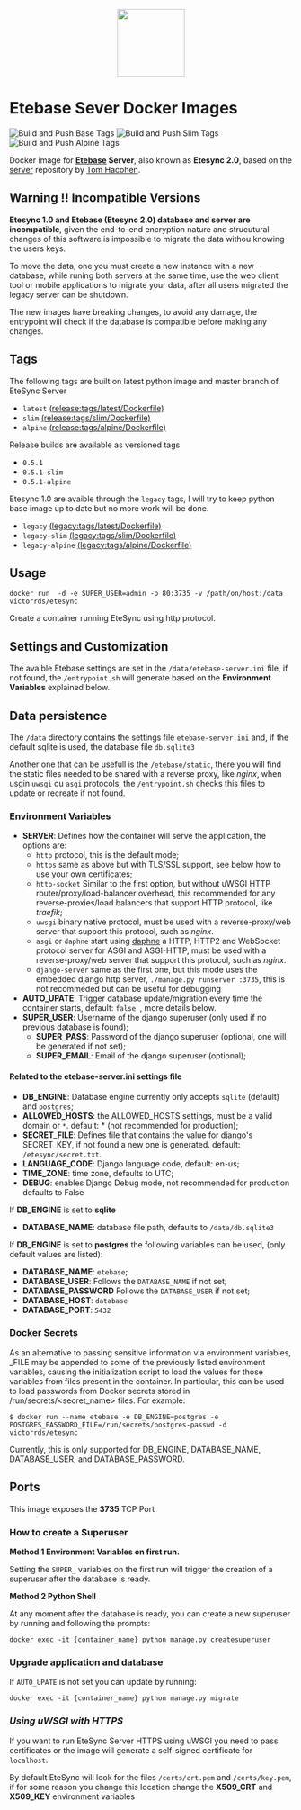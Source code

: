 <p align="center">
  <img width="120" src="https://raw.githubusercontent.com/etesync/server/master/icon.svg" />
</p>

# Etebase Sever Docker Images

![Build and Push Base Tags](https://github.com/victor-rds/docker-etesync-server/workflows/Build%20and%20Push%20Base%20Tags/badge.svg?branch=release)
![Build and Push Slim Tags](https://github.com/victor-rds/docker-etesync-server/workflows/Build%20and%20Push%20Slim%20Tags/badge.svg?branch=release)
![Build and Push Alpine Tags](https://github.com/victor-rds/docker-etesync-server/workflows/Build%20and%20Push%20Alpine%20Tags/badge.svg?branch=release)

Docker image for **[Etebase](https://www.etebase.com) Server**, also known as **Etesync 2.0**, based on the [server](https://github.com/etesync/server) repository by [Tom Hacohen](https://github.com/tasn).

## **Warning :bangbang:** Incompatible Versions

**Etesync 1.0 and Etebase (Etesync 2.0) database and server are incompatible**, given the end-to-end encryption nature and strucutural changes of this software is impossible to migrate the data withou knowing the users keys.

To move the data, one you must create a new instance with a new database, while runing both servers at the same time, use the web client tool or mobile applications to migrate your data, after all users migrated the legacy server can be shutdown.

The new images have breaking changes, to avoid any damage, the entrypoint will check if the database is compatible before making any changes.

## Tags

The following tags are built on latest python image and master branch of EteSync Server 

- `latest` [(release:tags/latest/Dockerfile)](https://github.com/victor-rds/docker-etesync-server/blob/release/tags/base/Dockerfile)
- `slim`  [(release:tags/slim/Dockerfile)](https://github.com/victor-rds/docker-etesync-server/blob/release/tags/slim/Dockerfile)
- `alpine` [(release:tags/alpine/Dockerfile)](https://github.com/victor-rds/docker-etesync-server/blob/release/tags/alpine/Dockerfile)

Release builds are available as versioned tags

- `0.5.1`
- `0.5.1-slim`
- `0.5.1-alpine`

Etesync 1.0 are avaible through the `legacy` tags, I will try to keep python base image up to date but no more work will be done.

- `legacy` [(legacy:tags/latest/Dockerfile)](https://github.com/victor-rds/docker-etesync-server/blob/legacy/tags/base/Dockerfile)
- `legacy-slim`  [(legacy:tags/slim/Dockerfile)](https://github.com/victor-rds/docker-etesync-server/blob/legacy/tags/slim/Dockerfile)
- `legacy-alpine` [(legacy:tags/alpine/Dockerfile)](https://github.com/victor-rds/docker-etesync-server/blob/legacy/tags/alpine/Dockerfile)

## Usage

```docker run  -d -e SUPER_USER=admin -p 80:3735 -v /path/on/host:/data victorrds/etesync```

Create a container running EteSync using http protocol.

## Settings and Customization

The avaible Etebase settings are set in the `/data/etebase-server.ini` file, if not found, the `/entrypoint.sh` will generate based on the **Environment Variables** explained below.

## Data persistence

The `/data` directory contains the settings file `etebase-server.ini` and, if the default sqlite is used, the database file `db.sqlite3`

Another one that can be usefull is the `/etebase/static`, there you will find the static files needed to be shared with a reverse proxy, like _nginx_, when usgin `uwsgi` ou `asgi` protocols, the `/entrypoint.sh` checks this files to update or recreate if not found.

### Environment Variables

- **SERVER**: Defines how the container will serve the application, the options are:
  - `http` protocol, this is the default mode;
  - `https` same as above but with TLS/SSL support, see below how to use your own certificates;
  - `http-socket` Similar to the first option, but without uWSGI HTTP router/proxy/load-balancer overhead, this recommended for any reverse-proxies/load balancers that support HTTP protocol, like _traefik_;
  - `uwsgi` binary native protocol, must be used with a reverse-proxy/web server that support this protocol, such as _nginx_.
  - `asgi` or `daphne` start using [daphne](https://github.com/django/daphne/) a HTTP, HTTP2 and WebSocket protocol server for ASGI and ASGI-HTTP, must be used with a reverse-proxy/web server that support this protocol, such as _nginx_.
  - `django-server` same as the first one, but this mode uses the embedded django http server, `./manage.py runserver :3735`, this is not recommeded but can be useful for debugging
- **AUTO_UPATE**: Trigger database update/migration every time the container starts, default: `false `, more details below.
- **SUPER_USER**: Username of the django superuser (only used if no previous database is found);
  - **SUPER_PASS**: Password of the django superuser (optional, one will be generated if not set);
  - **SUPER_EMAIL**: Email of the django superuser (optional);

#### Related to the etebase-server.ini settings file

- **DB_ENGINE**: Database engine currently only accepts `sqlite` (default) and `postgres`;
- **ALLOWED_HOSTS**: the ALLOWED_HOSTS settings, must be a valid domain or `*`. default: * (not recommended for production);
- **SECRET_FILE**: Defines file that contains the value for django's SECRET_KEY, if not found a new one is generated. default: `/etesync/secret.txt`.
- **LANGUAGE_CODE**: Django language code, default: en-us;
- **TIME_ZONE**: time zone, defaults to UTC;
- **DEBUG**: enables Django Debug mode, not recommended for production defaults to False

If **DB_ENGINE** is set to **sqlite**

- **DATABASE_NAME**: database file path, defaults to `/data/db.sqlite3`

If **DB_ENGINE** is set to **postgres** the following variables can be used, (only default values are listed):

- **DATABASE_NAME**: `etebase`;
- **DATABASE_USER**: Follows the `DATABASE_NAME` if not set;
- **DATABASE_PASSWORD** Follows the `DATABASE_USER` if not set;
- **DATABASE_HOST**: `database`
- **DATABASE_PORT**: `5432`

### Docker Secrets

As an alternative to passing sensitive information via environment variables, _FILE may be appended to some of the previously listed environment variables, causing the initialization script to load the values for those variables from files present in the container. In particular, this can be used to load passwords from Docker secrets stored in /run/secrets/<secret_name> files. For example:

```
$ docker run --name etebase -e DB_ENGINE=postgres -e POSTGRES_PASSWORD_FILE=/run/secrets/postgres-passwd -d victorrds/etesync
```

Currently, this is only supported for DB_ENGINE, DATABASE_NAME, DATABASE_USER, and DATABASE_PASSWORD.

## Ports

This image exposes the **3735** TCP Port

### How to create a Superuser

**Method 1 Environment Variables on first run.**

Setting the `SUPER_` variables on the first run will trigger the creation of a superuser after the database is ready.

**Method 2 Python Shell**

At any moment after the database is ready, you can create a new superuser by running and following the prompts:

```docker exec -it {container_name} python manage.py createsuperuser```

### Upgrade application and database

If `AUTO_UPATE` is not set you can update by running:

```docker exec -it {container_name} python manage.py migrate```

### _Using uWSGI with HTTPS_

If you want to run EteSync Server HTTPS using uWSGI you need to pass certificates or the image will generate a self-signed certificate for `localhost`.

By default EteSync will look for the files `/certs/crt.pem` and `/certs/key.pem`, if for some reason you change this location change the **X509_CRT** and **X509_KEY** environment variables